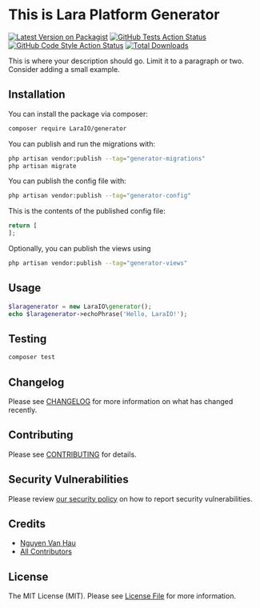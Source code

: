 # This is Lara Platform Generator

[![Latest Version on Packagist](https://img.shields.io/packagist/v/LaraIO/generator.svg?style=flat-square)](https://packagist.org/packages/LaraIO/generator)
[![GitHub Tests Action Status](https://img.shields.io/github/workflow/status/LaraIO/generator/run-tests?label=tests)](https://github.com/LaraIO/generator/actions?query=workflow%3Arun-tests+branch%3Amain)
[![GitHub Code Style Action Status](https://img.shields.io/github/workflow/status/LaraIO/generator/Fix%20PHP%20code%20style%20issues?label=code%20style)](https://github.com/LaraIO/generator/actions?query=workflow%3A"Fix+PHP+code+style+issues"+branch%3Amain)
[![Total Downloads](https://img.shields.io/packagist/dt/LaraIO/generator.svg?style=flat-square)](https://packagist.org/packages/LaraIO/generator)

This is where your description should go. Limit it to a paragraph or two. Consider adding a small example.


## Installation

You can install the package via composer:

```bash
composer require LaraIO/generator
```

You can publish and run the migrations with:

```bash
php artisan vendor:publish --tag="generator-migrations"
php artisan migrate
```

You can publish the config file with:

```bash
php artisan vendor:publish --tag="generator-config"
```

This is the contents of the published config file:

```php
return [
];
```

Optionally, you can publish the views using

```bash
php artisan vendor:publish --tag="generator-views"
```

## Usage

```php
$laragenerator = new LaraIO\generator();
echo $laragenerator->echoPhrase('Hello, LaraIO!');
```

## Testing

```bash
composer test
```

## Changelog

Please see [CHANGELOG](CHANGELOG.md) for more information on what has changed recently.

## Contributing

Please see [CONTRIBUTING](CONTRIBUTING.md) for details.

## Security Vulnerabilities

Please review [our security policy](../../security/policy) on how to report security vulnerabilities.

## Credits

- [Nguyen Van Hau](https://github.com/LaraIO)
- [All Contributors](../../contributors)

## License

The MIT License (MIT). Please see [License File](LICENSE.md) for more information.
